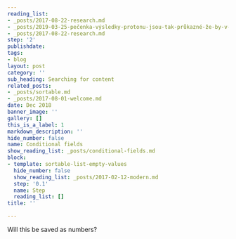 ```yaml
---
reading_list:
- _posts/2017-08-22-research.md
- _posts/2019-03-25-pečenka-výsledky-protonu-jsou-tak-průkazné-že-by-v-česku-mělo-vzniknout-druhé.md
- _posts/2017-08-22-research.md
step: '2'
publishdate: 
tags:
- blog
layout: post
category: ''
sub_heading: Searching for content
related_posts:
- _posts/sortable.md
- _posts/2017-08-01-welcome.md
date: Dec 2018
banner_image: ''
gallery: []
this_is_a_label: 1
markdown_description: ''
hide_number: false
name: Conditional fields
show_reading_list: _posts/conditional-fields.md
block:
- template: sortable-list-empty-values
  hide_number: false
  show_reading_list: _posts/2017-02-12-modern.md
  step: '0.1'
  name: Step
  reading_list: []
title: ''

---
```

Will this be saved as numbers?